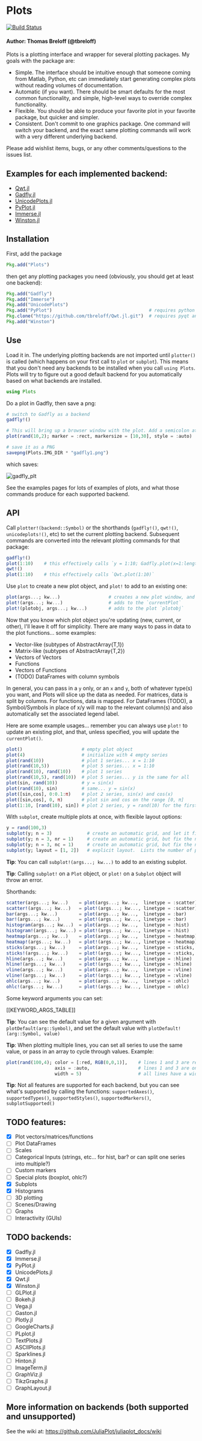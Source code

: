 # Plots

[![Build Status](https://travis-ci.org/tbreloff/Plots.jl.svg?branch=master)](https://travis-ci.org/tbreloff/Plots.jl)

#### Author: Thomas Breloff (@tbreloff)

Plots is a plotting interface and wrapper for several plotting packages.  My goals with the package are:

- Simple.  The interface should be intuitive enough that someone coming from Matlab, Python, etc can immediately start generating complex plots without reading volumes of documentation.
- Automatic (if you want).  There should be smart defaults for the most common functionality, and simple, high-level ways to override complex functionality.
- Flexible.  You should be able to produce your favorite plot in your favorite package, but quicker and simpler.
- Consistent.  Don't commit to one graphics package.  One command will switch your backend, and the exact same plotting commands will work with a very different underlying backend.

Please add wishlist items, bugs, or any other comments/questions to the issues list.

## Examples for each implemented backend:

- [Qwt.jl](docs/qwt_examples.md)
- [Gadfly.jl](docs/gadfly_examples.md)
- [UnicodePlots.jl](docs/unicodeplots_examples.md)
- [PyPlot.jl](docs/pyplot_examples.md)
- [Immerse.jl](docs/immerse_examples.md)
- [Winston.jl](docs/winston_examples.md)

## Installation

First, add the package

```julia
Pkg.add("Plots")
```

then get any plotting packages you need (obviously, you should get at least one backend):

```julia
Pkg.add("Gadfly")
Pkg.add("Immerse")
Pkg.add("UnicodePlots")
Pkg.add("PyPlot")                                    # requires python and matplotlib
Pkg.clone("https://github.com/tbreloff/Qwt.jl.git")  # requires pyqt and pyqwt
Pkg.add("Winston")
```

## Use

Load it in.  The underlying plotting backends are not imported until `plotter()` is called (which happens
on your first call to `plot` or `subplot`).  This means that you don't need any backends to be installed when you call `using Plots`.
Plots will try to figure out a good default backend for you automatically based on what backends are installed.

```julia
using Plots
```

Do a plot in Gadfly, then save a png:

```julia
# switch to Gadfly as a backend
gadfly!()

# This will bring up a browser window with the plot. Add a semicolon at the end to skip display. 
plot(rand(10,2); marker = :rect, markersize = [10,30], style = :auto)

# save it as a PNG
savepng(Plots.IMG_DIR * "gadfly1.png")
```

which saves:

![gadfly_plt](img/gadfly1.png)

See the examples pages for lots of examples of plots, and what those commands produce for each supported backend.

## API

Call `plotter!(backend::Symbol)` or the shorthands (`gadfly!()`, `qwt!()`, `unicodeplots!()`, etc) to set the current plotting backend.
Subsequent commands are converted into the relevant plotting commands for that package:

```julia
gadfly!()
plot(1:10)    # this effectively calls `y = 1:10; Gadfly.plot(x=1:length(y), y=y)`
qwt!()
plot(1:10)    # this effectively calls `Qwt.plot(1:10)`
```

Use `plot` to create a new plot object, and `plot!` to add to an existing one:

```julia
plot(args...; kw...)                  # creates a new plot window, and sets it to be the `currentPlot`
plot!(args...; kw...)                 # adds to the `currentPlot`
plot!(plotobj, args...; kw...)        # adds to the plot `plotobj`
```

Now that you know which plot object you're updating (new, current, or other), I'll leave it off for simplicity.
There are many ways to pass in data to the plot functions... some examples:

- Vector-like (subtypes of AbstractArray{T,1})
- Matrix-like (subtypes of AbstractArray{T,2})
- Vectors of Vectors
- Functions
- Vectors of Functions
- (TODO) DataFrames with column symbols

In general, you can pass in a `y` only, or an `x` and `y`, both of whatever type(s) you want, and Plots will slice up the data as needed.
For matrices, data is split by columns.  For functions, data is mapped.  For DataFrames (TODO), a Symbol/Symbols in place of x/y will map to
the relevant column(s) and also automatically set the associated legend label.

Here are some example usages... remember you can always use `plot!` to update an existing plot, and that, unless specified, you will update the `currentPlot()`.

```julia
plot()                      # empty plot object
plot(4)                     # initialize with 4 empty series
plot(rand(10))              # plot 1 series... x = 1:10
plot(rand(10,5))            # plot 5 series... x = 1:10
plot(rand(10), rand(10))    # plot 1 series
plot(rand(10,5), rand(10))  # plot 5 series... y is the same for all
plot(sin, rand(10))         # y = sin(x)
plot(rand(10), sin)         # same... y = sin(x)
plot([sin,cos], 0:0.1:π)    # plot 2 series, sin(x) and cos(x)
plot([sin,cos], 0, π)       # plot sin and cos on the range [0, π]
plot(1:10, [rand(10), sin]) # plot 2 series, y = rand(10) for the first, y = sin(x) for the second... x = 1:10 for both
```

With `subplot`, create multiple plots at once, with flexible layout options:

```julia
y = rand(100,3)
subplot(y; n = 3)             # create an automatic grid, and let it figure out the shape
subplot(y; n = 3, nr = 1)     # create an automatic grid, but fix the number of rows
subplot(y; n = 3, nc = 1)     # create an automatic grid, but fix the number of columns
subplot(y; layout = [1, 2])   # explicit layout.  Lists the number of plots in each row
```

__Tip__: You can call `subplot!(args...; kw...)` to add to an existing subplot.

__Tip__: Calling `subplot!` on a `Plot` object, or `plot!` on a `Subplot` object will throw an error.

Shorthands:

```julia
scatter(args...; kw...)    = plot(args...; kw...,  linetype = :scatter)
scatter!(args...; kw...)   = plot!(args...; kw..., linetype = :scatter)
bar(args...; kw...)        = plot(args...; kw...,  linetype = :bar)
bar!(args...; kw...)       = plot!(args...; kw..., linetype = :bar)
histogram(args...; kw...)  = plot(args...; kw...,  linetype = :hist)
histogram!(args...; kw...) = plot!(args...; kw..., linetype = :hist)
heatmap(args...; kw...)    = plot(args...; kw...,  linetype = :heatmap)
heatmap!(args...; kw...)   = plot!(args...; kw..., linetype = :heatmap)
sticks(args...; kw...)     = plot(args...; kw...,  linetype = :sticks, marker = :ellipse)
sticks!(args...; kw...)    = plot!(args...; kw..., linetype = :sticks, marker = :ellipse)
hline(args...; kw...)      = plot(args...; kw...,  linetype = :hline)
hline!(args...; kw...)     = plot!(args...; kw..., linetype = :hline)
vline(args...; kw...)      = plot(args...; kw...,  linetype = :vline)
vline!(args...; kw...)     = plot!(args...; kw..., linetype = :vline)
ohlc(args...; kw...)       = plot(args...; kw...,  linetype = :ohlc)
ohlc!(args...; kw...)      = plot!(args...; kw..., linetype = :ohlc)
```

Some keyword arguments you can set:

[[KEYWORD_ARGS_TABLE]]


__Tip__: You can see the default value for a given argument with `plotDefault(arg::Symbol)`, and set the default value with `plotDefault!(arg::Symbol, value)`

__Tip__: When plotting multiple lines, you can set all series to use the same value, or pass in an array to cycle through values.  Example:

```julia
plot(rand(100,4); color = [:red, RGB(0,0,1)],    # lines 1 and 3 are red, lines 2 and 4 are blue
                  axis = :auto,                  # lines 1 and 3 are on the left axis, lines 2 and 4 are on the right
                  width = 5)                     # all lines have a width of 5
```

__Tip__: Not all features are supported for each backend, but you can see what's supported by calling the functions: `supportedAxes()`, `supportedTypes()`, `supportedStyles()`, `supportedMarkers()`, `subplotSupported()`

## TODO features:

- [x] Plot vectors/matrices/functions
- [ ] Plot DataFrames
- [ ] Scales
- [ ] Categorical Inputs (strings, etc... for hist, bar? or can split one series into multiple?)
- [ ] Custom markers
- [ ] Special plots (boxplot, ohlc?)
- [x] Subplots
- [x] Histograms
- [ ] 3D plotting
- [ ] Scenes/Drawing
- [ ] Graphs
- [ ] Interactivity (GUIs)

## TODO backends:

- [x] Gadfly.jl
- [x] Immerse.jl
- [x] PyPlot.jl
- [x] UnicodePlots.jl
- [x] Qwt.jl
- [x] Winston.jl
- [ ] GLPlot.jl
- [ ] Bokeh.jl
- [ ] Vega.jl
- [ ] Gaston.jl
- [ ] Plotly.jl
- [ ] GoogleCharts.jl
- [ ] PLplot.jl
- [ ] TextPlots.jl
- [ ] ASCIIPlots.jl
- [ ] Sparklines.jl
- [ ] Hinton.jl
- [ ] ImageTerm.jl
- [ ] GraphViz.jl
- [ ] TikzGraphs.jl
- [ ] GraphLayout.jl

## More information on backends (both supported and unsupported)

See the wiki at: https://github.com/JuliaPlot/juliaplot_docs/wiki


